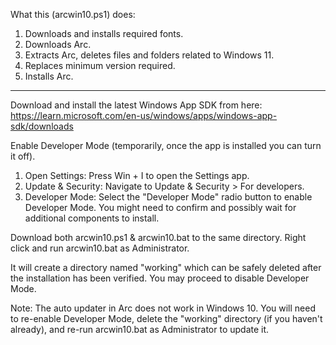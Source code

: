 What this (arcwin10.ps1) does:

1. Downloads and installs required fonts.
2. Downloads Arc.
3. Extracts Arc, deletes files and folders related to Windows 11.
4. Replaces minimum version required.
5. Installs Arc.

------------------------------------------------------------------

Download and install the latest Windows App SDK from here: https://learn.microsoft.com/en-us/windows/apps/windows-app-sdk/downloads

Enable Developer Mode (temporarily, once the app is installed you can turn it off).
1. Open Settings: Press Win + I to open the Settings app.
2. Update & Security: Navigate to Update & Security > For developers.
3. Developer Mode: Select the "Developer Mode" radio button to enable Developer Mode. You might need to confirm and possibly wait for additional components to install.

Download both arcwin10.ps1 & arcwin10.bat to the same directory. Right click and run arcwin10.bat as Administrator.

It will create a directory named "working" which can be safely deleted after the installation has been verified. You may proceed to disable Developer Mode.

Note: The auto updater in Arc does not work in Windows 10. You will need to re-enable Developer Mode, delete the "working" directory (if you haven't already), and re-run arcwin10.bat as Administrator to update it.

